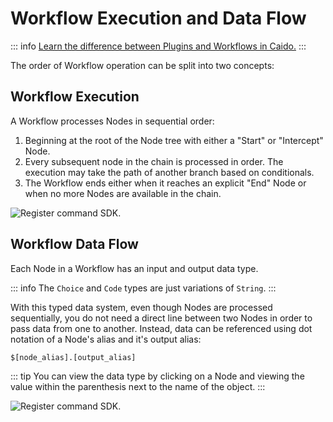 # Workflow Execution and Data Flow

::: info
[Learn the difference between Plugins and Workflows in Caido.](https://developer.caido.io/concepts/backend/workflow.html)
:::

The order of Workflow operation can be split into two concepts:

## Workflow Execution

A Workflow processes Nodes in sequential order:

1. Beginning at the root of the Node tree with either a "Start" or "Intercept" Node.
2. Every subsequent node in the chain is processed in order. The execution may take the path of another branch based on conditionals.
3. The Workflow ends either when it reaches an explicit "End" Node or when no more Nodes are available in the chain.

<img alt="Register command SDK." src="/_images/execution_flow.png" center/>

## Workflow Data Flow

Each Node in a Workflow has an input and output data type.

::: info
The `Choice` and `Code` types are just variations of `String`.
:::

With this typed data system, even though Nodes are processed sequentially, you do not need a direct line between two Nodes in order to pass data from one to another. Instead, data can be referenced using dot notation of a Node's alias and it's output alias:

```
$[node_alias].[output_alias]
```

::: tip
You can view the data type by clicking on a Node and viewing the value within the parenthesis next to the name of the object.
:::

<img alt="Register command SDK." src="/_images/data_flow.png" center/>

